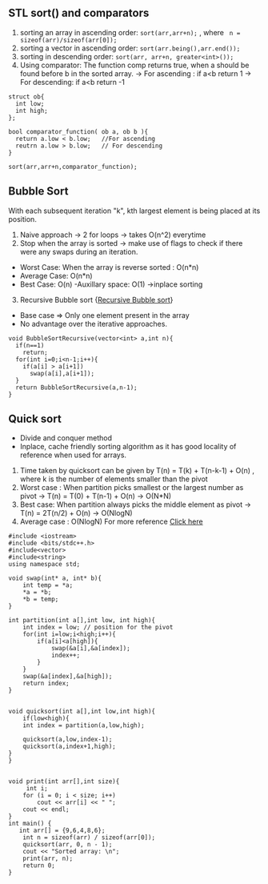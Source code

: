 ## STL sort() and comparators
1. sorting an array in ascending order: ``` sort(arr,arr+n); ``` , where ``` n = sizeof(arr)/sizeof(arr[0]);```
2. sorting a vector in ascending order: ``` sort(arr.being(),arr.end()); ```
3. sorting in descending order: ``` sort(arr, arr+n, greater<int>()); ```
4. Using comparator:  The function comp returns true, when a should be found before b in the sorted array.
-> For ascending : if a<b return 1
-> For descending: if a<b return -1
```
struct ob{
  int low;
  int high;
};

bool comparator_function( ob a, ob b ){
  return a.low < b.low;   //For ascending
  reutrn a.low > b.low;   // For descending
}

sort(arr,arr+n,comparator_function);
```


## Bubble Sort
With each subsequent iteration "k", kth largest element is being placed at its position. 
1. Naive approach -> 2 for loops -> takes O(n^2) everytime
2. Stop when the array is sorted -> make use of flags to check if there were any swaps during an iteration.
  - Worst Case: When the array is reverse sorted : O(n*n)
  - Average Case: O(n*n)
  - Best Case: O(n)
  -Auxillary space: O(1) ->inplace sorting
  
3. Recursive Bubble sort {[Recursive Bubble sort](https://www.geeksforgeeks.org/recursive-bubble-sort/)}
  - Base case => Only one element present in the array 
  - No advantage over the iterative approaches.
  ```
  void BubbleSortRecursive(vector<int> a,int n){
    if(n==1)
      return;
    for(int i=0;i<n-1;i++){
      if(a[i] > a[i+1])
        swap(a[i],a[i+1]);
    }
    return BubbleSortRecursive(a,n-1);
  }
  ```

## Quick sort
- Divide and conquer method
- Inplace, cache friendly sorting algorithm as it has good locality of reference when used for arrays.
1. Time taken by quicksort can be given by  T(n) = T(k) + T(n-k-1) + O(n) , where k is the number of elements smaller than the pivot
2. Worst case : When partition picks smallest or the largest number as pivot ->  T(n) = T(0) + T(n-1) + O(n)  -> O(N*N)
3. Best case: When partition always picks the middle element as pivot -> T(n) = 2T(n/2) + O(n) -> O(NlogN)
4. Average case : O(NlogN)
For more reference [Click here](https://www.geeksforgeeks.org/quick-sort/)
```
#include <iostream>
#include <bits/stdc++.h>
#include<vector>
#include<string>
using namespace std;

void swap(int* a, int* b){
    int temp = *a;
    *a = *b;
    *b = temp;
}

int partition(int a[],int low, int high){
    int index = low; // position for the pivot 
    for(int i=low;i<high;i++){
        if(a[i]<a[high]){
            swap(&a[i],&a[index]);
            index++;
        }
    }
    swap(&a[index],&a[high]);
    return index;
}


void quicksort(int a[],int low,int high){
    if(low<high){
    int index = partition(a,low,high);
    
    quicksort(a,low,index-1);
    quicksort(a,index+1,high);
}
}


void print(int arr[],int size){
     int i;  
    for (i = 0; i < size; i++)  
        cout << arr[i] << " ";  
    cout << endl; 
}
int main() {
   int arr[] = {9,6,4,8,6};  
    int n = sizeof(arr) / sizeof(arr[0]);  
    quicksort(arr, 0, n - 1);  
    cout << "Sorted array: \n";  
    print(arr, n);  
    return 0;  
}
```
